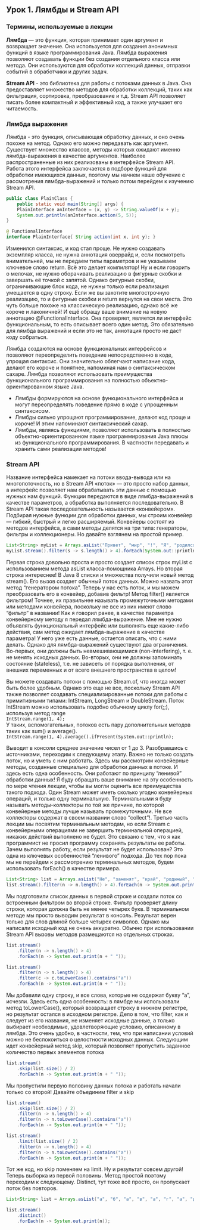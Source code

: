 ## Урок 1. Лямбды и Stream API

### Термины, используемые в лекции
**Лямбда** — это функция, которая принимает один аргумент и возвращает значение. Она используется для создания анонимных функций в языке программирования Java. Лямбда выражения позволяют создавать функции без создания отдельного класса или метода. Они используются для обработки коллекций данных, отправки событий в обработчики и других задач.

**Stream API** - это библиотека для работы с потоками данных в Java. Она предоставляет множество методов для обработки коллекций, таких как фильтрация, сортировка, преобразование и т.д. Stream API позволяет писать более компактный и эффективный код, а также улучшает его читаемость.

### Лямбда выражения
Лямбда - это функция, описывающая обработку данных, и оно очень похоже на метод. Однако его можно передавать как аргумент. Существует множество классов, методы которых ожидают именно лямбда-выражения в качестве аргументов. Наиболее распространенные из них реализованы в интерфейсе Stream API. Работа этого интерфейса заключается в подборе функций для обработки имеющихся данных, поэтому мы начнем наше обучение с рассмотрения лямбда-выражений и только потом перейдем к изучению Stream API.
```java
public class PlainClass {
    public static void main(String[] args) {
    PlainInterface anInterface = (x, y) -> String.valueOf(x + y);
    System.out.println(anInterface.action(5, 5));
}

@ FunctionalInterface
interface PlainInterface{ String action(int x, int y); }
```

Изменился синтаксис, и код стал проще. Не нужно создавать экземпляр класса, не нужна аннотация оверрайд и, если посмотреть внимательней, мы не передаем типы параметров и не указываем ключевое слово return. Всё это делает компилятор! Ну и если говорить о мелочах, не нужно оборачивать реализацию в фигурные скобки и завершать её точкой с запятой. Однако фигурные скобки, ограничивающие блок кода, не нужны только если реализация умещается в одну строку. Если же вы захотите многострочную реализацию, то и фигурные скобки и return вернутся на свои места. Это чуть больше похоже на классическую реализацию, однако всё же короче и лаконичней! И ещё обращу ваше внимание на новую аннотацию @FunctionalInterface. Она проверяет, является ли интерфейс функциональным, то есть описывает всего один метод. Это обязательно для лямбда выражений и если это не так, аннотация просто не даст коду собраться.

Лямбда создаются на основе функциональных интерфейсов и позволяют переопределить поведение непосредственно в коде, упрощая синтаксис. Они значительно облегчают написание кода, делают его короче и понятнее, напоминая нам о синтаксическом сахаре. Лямбда позволяют использовать преимущества функционального программирования на полностью объектно-ориентированном языке Java.
- Лямбды формируются на основе функционального интерфейса и могут переопределять поведение прямо в коде с упрощенным синтаксисом.
- Лямбды сильно упрощают программирование, делают код проще и короче! И этим напоминают синтаксический сахар.
- Лямбды, являясь функциями, позволяют использовать в полностью объектно-ориентированном языке программирования Java плюсы из функционального программирования. В частности передавать и хранить сами реализации методов!

### Stream API
Название интерфейса намекает на потоки ввода-вывода или на многопоточность, но в Stream API «поток» — это просто набор данных, а интерфейс позволяет нам обрабатывать эти данные с помощью нужных нам функций. Функции передаются в виде лямбда-выражений в качестве параметров, а обработка выполняется последовательно. В Stream API такая последовательность называется «конвейером». Подбирая нужные функции для обработки данных, мы строим конвейер — гибкий, быстрый и легко расширяемый. Конвейеры состоят из методов интерфейса, а сами методы делятся на три типа: генераторы, фильтры и коллекционеры. Но давайте взглянем на простой пример.

```java
List<String> myList = Arrays.asList("Привет", "мир", "!", "Я", "родился", "!");
myList.stream().filter(s -> s.length() > 4).forEach(System.out::println);
```

Первая строка довольно проста и просто создает список строк myList с использованием метода asList класса-помощника Arrays. Но вторая строка интереснее! В Java 8 списки и множества получили новый метод stream(). Его вызов создает обычный поток данных. Можно назвать этот метод “генератором потока”. Теперь у нас есть поток, и мы можем преобразовать его в конвейер, добавив фильтр! Метод filter() является фильтром! Точнее, их правильнее называть промежуточными методами или методами конвейера, поскольку не все из них имеют слово “фильтр” в названии! Как я говорил ранее, в качестве параметра конвейерному методу я передал лямбда-выражение. Мне не нужно объявлять функциональный интерфейс или выполнять еще какие-либо действия, сам метод ожидает лямбда-выражение в качестве параметра! У него уже есть данные, остается описать, что с ними делать. Однако для лямбда-выражений существуют два ограничения. Во-первых, они должны быть невмешивающимися (non-interfering), т. е. не менять исходных данных. Во-вторых, они не должны запоминать состояние (stateless), т.е. не зависеть от порядка выполнения, от внешних переменных и от всего внешнего пространства в целом!

Вы можете создавать потоки с помощью Stream.of, что иногда может быть более удобным. Однако это еще не все, поскольку Stream API также позволяет создавать специализированные потоки для работы с примитивными типами: IntStream, LongStream и DoubleStream. Поток IntStream можно использовать подобно обычному циклу for(;;), используя метод range  
`IntStream.range(1, 4);`  
У таких, вспомогательных, потоков есть пару дополнительных методов таких как sum() и average().  
`IntStream.range(1, 4).average().ifPresent(System.out::println);`

Выводит в консоли среднее значение чисел от 1 до 3. Разобравшись с источниками, переходим к следующему этапу. Важно не только создать поток, но и уметь с ним работать. Здесь мы рассмотрим конвейерные методы, созданные специально для обработки данных в потоке. И здесь есть одна особенность. Они работают по принципу “ленивой” обработки данных! Я буду обращать ваше внимание на эту особенность по мере чтения лекции, чтобы вы могли оценить все преимущества такого подхода. Один Stream может иметь сколько угодно конвейерных операций, и только одну терминальную. Терминальными я буду называть методы-коллекторы по той же причине, по которой конвейерные методы лучше называть промежуточными. Не все коллекторы содержат в своем названии слово “collect”!. Третью часть лекции мы посвятим терминальным методам, но если Stream с конвейерными операциями не завершить терминальной операцией, никаких действий выполнено не будет. Это связано с тем, что я как программист не просил программу сохранять результаты ее работы. Зачем выполнять работу, если результат не будет использован? Это одна из ключевых особенностей “ленивого” подхода. До тех пор пока мы не перейдем к рассмотрению терминальных методов, будем использовать forEach() в качестве примера.
```java
List<String> list = Arrays.asList("Не", "заменят", "край", "родимый", "Никакие", "чудеса!", "Только", "здесь", "всё", "так", "любимо", "Реки", "горы", "и", "леса.");
list.stream().filter(n -> n.length() > 4).forEach(n -> System.out.print(n + " "));
```

Мы подготовили список данных в первой строке и создали поток со встроенным фильтром во второй строке. Фильтр проверяет длину строки, которая должна быть не менее четырех букв. В терминальном методе мы просто выводим результат в консоль. Результат верен только для слов длиной больше четырех символов. Однако мы написали исходный код не очень аккуратно. Обычно при использовании Stream API вызовы методов размещаются на отдельных строках.
```java
list.stream()
    .filter(n -> n.length() > 4)
    .forEach(n -> System.out.print(n + " "));

list.stream()
    .filter(n -> n.length() > 4)
    .filter(c -> c.toLowerCase().contains("а"))
    .forEach(n -> System.out.print(n + " "));
```

Мы добавили одну строку, и все слова, которые не содержат букву “а”, исчезли. Здесь есть одна особенность: в лямбде мы использовали метод toLowerCase(), который возвращает строку в нижнем регистре, но результат остался в исходном регистре. Дело в том, что filter, как и следует из его названия, не изменяет исходные данные, а только выбирает необходимые, удовлетворяющие условию, описанному в лямбде. Это очень удобно, в частности, тем, что при написании условий можно не беспокоиться о целостности исходных данных. Следующим идет конвейерный метод skip, который позволяет пропустить заданное количество первых элементов потока
```java
list.stream()
    .skip(list.size() / 2)
    .forEach(n -> System.out.print(n + " "));
```
Мы пропустили первую половину данных потока и работать начали только со второй! Давайте объединим filter и skip
```java
list.stream()
    .skip(list.size() / 2)
    .filter(n -> n.length() > 4)
    .filter(n -> n.toLowerCase().contains("а"))
    .forEach(n -> System.out.print(n + " "));
```

```java
list.stream()
    .limit(list.size() / 2)
    .filter(n -> n.length() > 4)
    .filter(n -> n.toLowerCase().contains("а"))
    .forEach(n -> System.out.print(n + " "));
```
Тот же код, но skip поменяем на limit. Ну и результат совсем другой! Теперь выборка из первой половины. Метод простой поэтому переходим к следующему. Distinct, тут тоже всё просто, он пропускает поток без повторов.
```java
List<String> list = Arrays.asList("а", "б", "а", "в", "а", "г", "а", "д");

list.stream()
    .distinct()
    .forEach(n -> System.out.print(n));
```